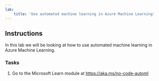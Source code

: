 ```yaml
---
lab:
    title: 'Use automated machine learning in Azure Machine Learning'
---
```


## Instructions
In this lab we will be looking at how to use automated machine learning in Azure Machine Learning.

### Tasks
1.	Go to the Microsoft Learn module at https://aka.ms/no-code-automl

